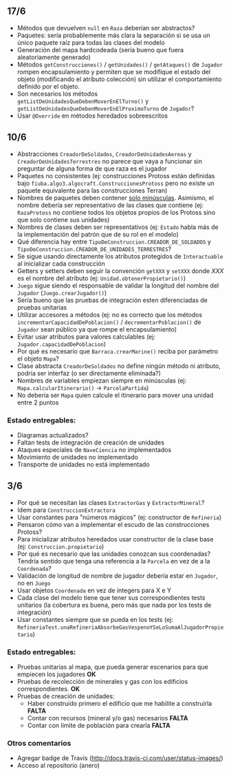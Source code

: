 ## 17/6

* Métodos que devuelven `null` en `Raza` deberían ser abstractos?
* Paquetes: sería probablemente más clara la separación si se usa un único paquete raíz para todas las clases del modelo
* Generación del mapa hardcodeada (sería bueno que fuera aleatoriamente generado)
* Métodos `getConstrucciones()` / `getUnidades()` / `getAtaques()` de `Jugador` rompen encapsulamiento y permiten que se modifique el estado del objeto (modificando el atributo colección) sin utilizar el comportamiento definido por el objeto.
* Son necesarios los métodos `getListDeUnidadesQueDebenMoverEnElTurno()` y `getListDeUnidadesQueDebenMoverEnElProximoTurno` de `Jugador`?
* Usar `@Override` en métodos heredados sobreescritos

## 10/6

* Abstracciones `CreadorDeSoldados`, `CreadorDeUnidadesAereas` y `CreadorDeUnidadesTerrestres` no parece que vaya a funcionar sin preguntar de alguna forma de que raza es el jugador
* Paquetes no consistentes (ej: construcciones Protoss están definidas bajo `fiuba.algo3.algocraft.ConstruccionesProtoss` pero no existe un paquete equivalente para las construcciones Terran)
* Nombres de paquetes deben contener [solo minúsculas](https://docs.oracle.com/javase/tutorial/java/package/namingpkgs.html). Asimismo, el nombre debería ser representativo de las clases que contiene (ej: `RazaProtoss` no contiene todos los objetos propios de los Protoss sino que solo contiene sus unidades)
* Nombres de clases deben ser representativos (ej: `Estado` habla más de la implementación del patrón que de su rol en el modelo)
* Qué diferencia hay entre `TipoDeConstruccion.CREADOR_DE_SOLDADOS` y `TipoDeConstruccion.CREADOR_DE_UNIDADES_TERRESTRES`?
* Se sigue usando directamente los atributos protegidos de `Interactuable` al inicializar cada construcción
* Getters y setters deben seguir la convención `getXXX` y `setXXX` donde _XXX_ es el nombre del atributo (ej: `Unidad.obtenerPropietario()`)
* `Juego` sigue siendo el responsable de validar la longitud del nombre del `Jugador` (`Juego.crearJugador()`)
* Sería bueno que las pruebas de integración esten diferenciadas de pruebas unitarias
* Utilizar accesores a métodos (ej: no es correcto que los métodos `incrementarCapacidadDePoblacion()` / `decrementarPoblacion()` de `Jugador` sean público ya que rompe el encapsulamiento)
* Evitar usar atributos para valores calculables (ej: `Jugador.capacidadDePoblacion`)
* Por qué es necesario que `Barraca.crearMarine()` reciba por parámetro el objeto `Mapa`?
* Clase abstracta `CreadorDeSoldados` no define ningún método ni atributo, podría ser interfaz (o ser directamente eliminada?)
* Nombres de variables empiezan siempre en minúsculas (ej: `Mapa.calcularItinerario()` -> `ParcelaPartida`)
* No debería ser `Mapa` quien calcule el itinerario para mover una unidad entre 2 puntos

### Estado entregables:

* Diagramas actualizados?
* Faltan tests de integración de creación de unidades
* Ataques especiales de `NaveCiencia` no implementados
* Movimiento de unidades no implementado
* Transporte de unidades no está implementado

## 3/6

* Por qué se necesitan las clases `ExtractorGas` y `ExtractorMineral`?
* Idem para `ConstruccionExtractora`
* Usar constantes para "números mágicos" (ej: constructor de `Refineria`)
* Pensaron cómo van a implementar el escudo de las construcciones Protoss?
* Para inicializar atributos heredados usar constructor de la clase base (ej: `Construccion.propietario`)
* Por qué es necesario que las unidades conozcan sus coordenadas? Tendría sentido que tenga una referencia a la `Parcela` en vez de a la `Coordenada`?
* Validación de longitud de nombre de jugador debería estar en `Jugador`, no en `Juego`
* Usar objetos `Coordenada` en vez de integers para X e Y
* Cada clase del modelo tiene que tener sus correspondientes tests unitarios (la cobertura es buena, pero más que nada por los tests de integración)
* Usar constantes siempre que se pueda en los tests (ej: `RefineriaTest.unaRefineriaAbsorbeGasVespenoYSeLoSumaAlJugadorPropietario`)

### Estado entregables:

* Pruebas unitarias al mapa, que pueda generar escenarios para que empiecen los jugadores **OK**
* Pruebas de recolección de minerales y gas con los edificios correspondientes. **OK**
* Pruebas de creación de unidades:
  * Haber construido primero el edificio que me habilite a construirla **FALTA**
  * Contar con recursos (mineral y/o gas) necesarios **FALTA**
  * Contar con límite de población para crearla **FALTA**

### Otros comentarios

* Agregar badge de Travis (http://docs.travis-ci.com/user/status-images/)
* Acceso al repositorio (anero)

